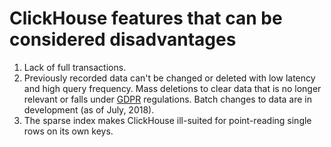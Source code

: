 # ClickHouse features that can be considered disadvantages

1. Lack of full transactions.
2. Previously recorded data can't be changed or deleted with low latency and high query frequency. Mass deletions to clear data that is no longer relevant or falls under [GDPR](https://gdpr-info.eu) regulations. Batch changes to data are in development (as of July, 2018).
3. The sparse index makes ClickHouse ill-suited for point-reading single rows on its own
keys.

